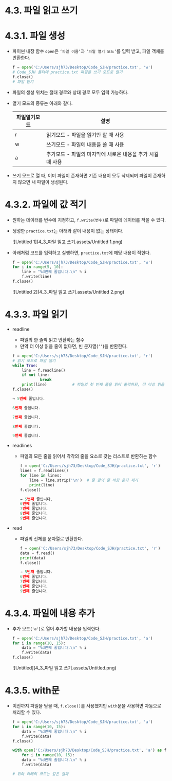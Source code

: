 # 4.3. 파일 읽고 쓰기

# 4.3.1. 파일 생성

- 파이썬 내장 함수 `open`은 `‘파일 이름’`과 `‘파일 열기 모드’`를 입력 받고, 파일 객체를 반환한다.
  
    ```python
    f = open('C:/Users/sjh73/Desktop/Code_SJH/practice.txt', 'w')
    # Code_SJH 폴더에 practice.txt 파일을 쓰기 모드로 열기
    f.close()
    # 파일 닫기
    ```
    
- 파일의 생성 위치는 절대 경로와 상대 경로 모두 입력 가능하다.

- 열기 모드의 종류는 아래와 같다.
  
  
    | 파일열기모드 | 설명 |
    | --- | --- |
    | r | 읽기모드 - 파일을 읽기만 할 때 사용 |
    | w | 쓰기모드 - 파일에 내용을 쓸 때 사용 |
    | a | 추가모드 - 파일의 마지막에 새로운 내용을 추가 시킬 때 사용 |
    
- 쓰기 모드로 열 때, 이미 파일이 존재하면 기존 내용이 모두 삭제되며 파일이 존재하지 않으면 새 파일이 생성된다.

# 4.3.2. 파일에 값 적기

- 원하는 데이터를 변수에 지정하고, `f.write(변수)`로 파일에 데이터를 적을 수 있다.

- 생성한 `practice.txt`는 아래와 같이 내용이 없는 상태이다.
  
    ![Untitled 1](4_3_파일 읽고 쓰기.assets/Untitled 1.png)
    
- 아래처럼 코드를 입력하고 실행하면, `practice.txt`에 해당 내용이 적힌다.
  
    ```python
    f = open('C:/Users/sjh73/Desktop/Code_SJH/practice.txt', 'w')
    for i in range(5, 10):
        line = "%d번째 줄입니다.\n" % i
        f.write(line)
    f.close()
    ```
    
    ![Untitled 2](4_3_파일 읽고 쓰기.assets/Untitled 2.png)
    

# 4.3.3. 파일 읽기

- readline
    - 파일의 한 줄씩 읽고 반환하는 함수
    - 만약 더 이상 읽을 줄이 없다면, 빈 문자열(`’’`)을 반환한다.
    
    ```python
    f = open('C:/Users/sjh73/Desktop/Code_SJH/practice.txt', 'r')
    # 읽기 모드로 파일 열기
    while True:
        line = f.readline()        
        if not line:
    			break
        print(line)           # 파일의 첫 번째 줄을 읽어 출력하되, 더 이상 읽을 줄이 없으면 break
    f.close()
    
    → 5번째 줄입니다.
    
    6번째 줄입니다.
    
    7번째 줄입니다.
    
    8번째 줄입니다.
    
    9번째 줄입니다.
    ```
    
- readlines
    - 파일의 모든 줄을 읽어서 각각의 줄을 요소로 갖는 리스트로 반환하는 함수
      
        ```python
        f = open('C:/Users/sjh73/Desktop/Code_SJH/practice.txt', 'r')
        lines = f.readlines()
        for line in lines:
            line = line.strip('\n')  # 줄 끝의 줄 바꿈 문자 제거
            print(line)
        f.close()
        
        → 5번째 줄입니다.
        6번째 줄입니다.
        7번째 줄입니다.
        8번째 줄입니다.
        9번째 줄입니다.
        
        ```
    
- read
    - 파일의 전체를 문자열로 반환한다.
      
        ```python
        f = open('C:/Users/sjh73/Desktop/Code_SJH/practice.txt', 'r')
        data = f.read()
        print(data)
        f.close()
        
        → 5번째 줄입니다.
        6번째 줄입니다.
        7번째 줄입니다.
        8번째 줄입니다.
        9번째 줄입니다.
        ```
        

# 4.3.4. 파일에 내용 추가

- 추가 모드(`'a'`)로 열어 추가할 내용을 입력한다.
  
    ```python
    f = open('C:/Users/sjh73/Desktop/Code_SJH/practice.txt', 'a')
    for i in range(10, 15):
        data = "%d번째 줄입니다.\n" % i
        f.write(data)
    f.close()
    ```
    
    ![Untitled](4_3_파일 읽고 쓰기.assets/Untitled.png)
    

# 4.3.5. with문

- 이전까지 파일을 닫을 때, `f.close()`를 사용했지만 `with`문을 사용하면 자동으로 처리할 수 있다.
  
    ```python
    f = open('C:/Users/sjh73/Desktop/Code_SJH/practice.txt', 'a')
    for i in range(10, 15):
        data = "%d번째 줄입니다.\n" % i
        f.write(data)
    f.close()
    
    with open('C:/Users/sjh73/Desktop/Code_SJH/practice.txt', 'a') as f:
    	for i in range(10, 15):
        data = "%d번째 줄입니다.\n" % i
        f.write(data)
    
    # 위와 아래의 코드는 같은 결과
    ```